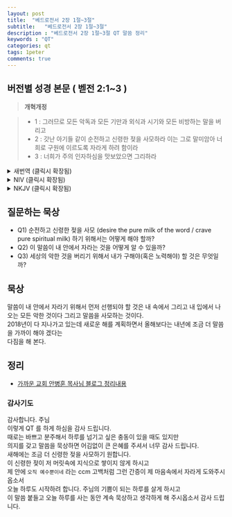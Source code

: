 ```yaml
---
layout: post
title:  "베드로전서 2장 1절~3절"
subtitle:   "베드로전서 2장 1절~3절"
description : "베드로전서 2장 1절~3절 QT 말씀 정리"
keywords : "QT"
categories: qt
tags: 1peter
comments: true
---
```


## 버전별 성경 본문 ( 벧전 2:1~3 )

> **개혁개정**

>* 1 : 그러므로 모든 악독과 모든 기만과 외식과 시기와 모든 비방하는 말을 버리고 
>* 2 : 갓난 아기들 같이 순전하고 신령한 젖을 사모하라 이는 그로 말미암아 너희로 구원에 이르도록 자라게 하려 함이라 
>* 3 : 너희가 주의 인자하심을 맛보았으면 그리하라 
<details>
<summary> 새번역 (클릭시 확장됨)</summary>
<div markdown="1">

>* 1 : 그러므로 여러분은 모든 악의와 모든 기만과 위선과 시기와 온갖 비방하는 말을 버리십시오. 
>* 2 : 갓난 아기들처럼 순수하고 신령한 젖을 그리워하십시오. 여러분은 그것을 먹고 자라서 구원에 이르러야 합니다. 
>* 3 : 여러분은 주님의 인자하심을 맛보았습니다. 
</div>
</details>

<details>
<summary> NIV (클릭시 확장됨)</summary>
<div markdown="1">

>* 1 : Therefore, rid yourselves of all malice and all deceit, hypocrisy, envy, and slander of every kind. 
>* 2 : Like newborn babies, crave pure spiritual milk, so that by it you may grow up in your salvation, 
>* 3 : now that you have tasted that the Lord is good.
</div>
</details>

<details>
<summary> NKJV (클릭시 확장됨)</summary>
<div markdown="1">

>* 1 : Therefore, laying aside all malice, all deceit, hypocrisy, envy, and all evil speaking, 
>* 2 : as newborn babes, desire the pure milk of the word, that you may grow thereby, 
>* 3 : if indeed you have tasted that the Lord is gracious.
</div>
</details>

## 질문하는 묵상

* Q1) 순전하고 신령한 젖을 사모 (desire the pure milk of the word / crave pure spiritual milk) 하기 위해서는 어떻게 해야 할까?
* Q2) 이 말씀이 내 안에서 자라는 것을 어떻게 알 수 있을까? 
* Q3) 세상의 악한 것을 버리기 위해서 내가 구해야(혹은 노력해야) 할 것은 무엇일까?

## 묵상

말씀이 내 안에서 자라기 위해서 먼저 선행되야 할 것은 내 속에서 그리고 내 입에서 나오는 모든 악한 것이다
그리고 말씀을 사모하는 것이다.  
2018년이 다 지나가고 있는데 새로운 해를 계획하면서 올해보다는 내년에 조금 더 말씀을 가까이 해야 겠다는  
다짐을 해 본다.

## 정리
* [가까운 교회 안병훈 목사님 블로그 정리내용](https://blog.naver.com/tolerance2018/221428137492)

### 감사기도

감사합니다. 주님  
이렇게 QT 를 하게 하심을 감사 드립니다.  
때로는 바쁘고 분주해서 하루를 넘기고 싶은 충동이 있을 때도 있지만  
의지를 갖고 말씀을 묵상하면 어김없이 큰 은혜를 주셔서 너무 감사 드립니다.  
새해에는 조금 더 신령한 젖을 사모하기 원합니다.  
이 신령한 젖이 저 머릿속에 지식으로 쌓이지 않게 하시고  
제 안에 `오직 예수뿐이네` 라는 ccm 고백처럼 그런 간증이 제 마음속에서 자라게 도와주시옵소서  
오늘 하루도 시작하려 합니다. 주님의 기쁨이 되는 하루를 살게 하시고  
이 말씀 붙들고 오늘 하루를 사는 동안 계속 묵상하고 생각하게 해 주시옵소서
감사 드립니다.   
